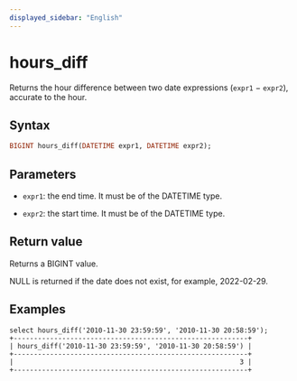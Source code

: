 ```yaml
---
displayed_sidebar: "English"
---
```


# hours_diff



Returns the hour difference between two date expressions (`expr1` − `expr2`), accurate to the hour.

## Syntax

```Haskell
BIGINT hours_diff(DATETIME expr1, DATETIME expr2);
```

## Parameters

- `expr1`: the end time. It must be of the DATETIME type.

- `expr2`: the start time. It must be of the DATETIME type.

## Return value

Returns a BIGINT value.

NULL is returned if the date does not exist, for example, 2022-02-29.

## Examples

```Plain
select hours_diff('2010-11-30 23:59:59', '2010-11-30 20:58:59');
+----------------------------------------------------------+
| hours_diff('2010-11-30 23:59:59', '2010-11-30 20:58:59') |
+----------------------------------------------------------+
|                                                        3 |
+----------------------------------------------------------+
```
